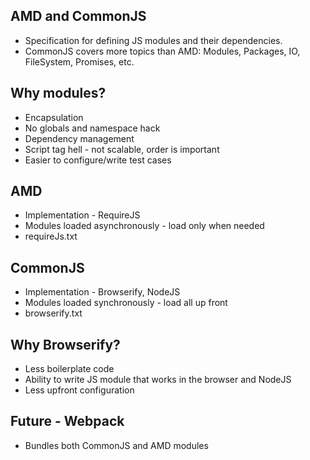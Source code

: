 ## AMD and CommonJS
* Specification for defining JS modules and their dependencies.
* CommonJS covers more topics than AMD: Modules, Packages, IO, FileSystem, Promises, etc.

## Why modules?
* Encapsulation
* No globals and namespace hack
* Dependency management
* Script tag hell - not scalable, order is important
* Easier to configure/write test cases

## AMD
* Implementation - RequireJS
* Modules loaded asynchronously - load only when needed
* requireJs.txt

## CommonJS
* Implementation - Browserify, NodeJS
* Modules loaded synchronously - load all up front
* browserify.txt

## Why Browserify?
* Less boilerplate code
* Ability to write JS module that works in the browser and NodeJS
* Less upfront configuration

## Future - Webpack
* Bundles both CommonJS and AMD modules